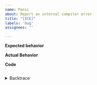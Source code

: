```yaml
---
name: Panic
about: Report an internal compiler error
title: "[ICE]"
labels: 'bug'
assignees: ''

---
```


**Expected behavior**
<!-- A description of what you expected to happen -->

**Actual Behavior**
<!-- A description of what actually happened -->

**Code**
<!-- The code that caused the panic goes here.
     This should also include the error message you got. -->

```c

```

<details><summary>Backtrace</summary>
<!-- The output of `RUST_BACKTRACE=1 cargo run` goes here. -->

```

```

</details>
